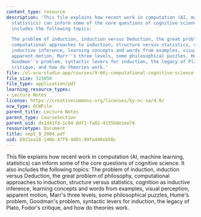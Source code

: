 ```yaml
---
content_type: resource
description: 'This file explains how recent work in computation (AI, machine learning,
  statistics) can inform some of the core questions of cognitive science. It also
  includes the following topics:

  The problem of induction, induction versus Deduction, the great problem of philosophy,
  computational approaches to induction, structure versus statistics, cognition as
  inductive inference, learning concepts and words from examples, visual perception,
  apparent motion, Marr''s three levels, some philosophical puzzles, Hume''s problem,
  Goodman''s problem, syntactic levers for induction, the legacy of Plato, Fodor''s
  critique, and how do theories work.'
file: /ol-ocw-studio-app/courses/9-66j-computational-cognitive-science-fall-2004/b921ea18146b47f94d0109fa446eb50c_sept_9_2004.pdf
file_size: 323050
file_type: application/pdf
learning_resource_types:
- Lecture Notes
license: https://creativecommons.org/licenses/by-nc-sa/4.0/
ocw_type: OCWFile
parent_title: Lecture Notes
parent_type: CourseSection
parent_uid: da1d41fd-1c04-8df1-fa02-4155b8e1ee74
resourcetype: Document
title: sept_9_2004.pdf
uid: b921ea18-146b-47f9-4d01-09fa446eb50c
---
```

This file explains how recent work in computation (AI, machine learning, statistics) can inform some of the core questions of cognitive science. It also includes the following topics:
The problem of induction, induction versus Deduction, the great problem of philosophy, computational approaches to induction, structure versus statistics, cognition as inductive inference, learning concepts and words from examples, visual perception, apparent motion, Marr's three levels, some philosophical puzzles, Hume's problem, Goodman's problem, syntactic levers for induction, the legacy of Plato, Fodor's critique, and how do theories work.